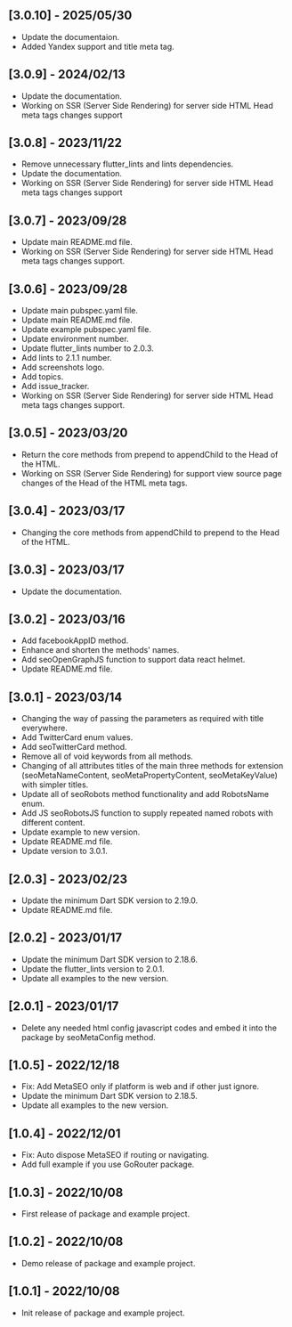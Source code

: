 ## [3.0.10] - 2025/05/30

* Update the documentaion.
* Added Yandex support and title meta tag.

## [3.0.9] - 2024/02/13

* Update the documentation.
* Working on SSR (Server Side Rendering) for server side HTML Head meta tags changes support

## [3.0.8] - 2023/11/22

* Remove unnecessary flutter_lints and lints dependencies.
* Update the documentation.
* Working on SSR (Server Side Rendering) for server side HTML Head meta tags changes support

## [3.0.7] - 2023/09/28

* Update main README.md file.
* Working on SSR (Server Side Rendering) for server side HTML Head meta tags changes support.

## [3.0.6] - 2023/09/28

* Update main pubspec.yaml file.
* Update main README.md file.
* Update example pubspec.yaml file.
* Update environment number.
* Update flutter_lints number to 2.0.3.
* Add lints to 2.1.1 number.
* Add screenshots logo.
* Add topics.
* Add issue_tracker.
* Working on SSR (Server Side Rendering) for server side HTML Head meta tags changes support.

## [3.0.5] - 2023/03/20

* Return the core methods from prepend to appendChild to the Head of the HTML.
* Working on SSR (Server Side Rendering) for support view source page changes of the Head of the HTML  meta tags.

## [3.0.4] - 2023/03/17

* Changing the core methods from appendChild to prepend to the Head of the HTML.

## [3.0.3] - 2023/03/17

* Update the documentation.

## [3.0.2] - 2023/03/16

* Add facebookAppID method.
* Enhance and shorten the methods' names.
* Add seoOpenGraphJS function to support data react helmet.
* Update README.md file.

## [3.0.1] - 2023/03/14

* Changing the way of passing the parameters as required with title everywhere.
* Add TwitterCard enum values.
* Add seoTwitterCard method.
* Remove all of void keywords from all methods.
* Changing of all attributes titles of the main three methods for extension (seoMetaNameContent, seoMetaPropertyContent, seoMetaKeyValue) with simpler titles.
* Update all of seoRobots method functionality and add RobotsName enum.
* Add JS seoRobotsJS function to supply repeated named robots with different content.
* Update example to new version.
* Update README.md file.
* Update version to 3.0.1.

## [2.0.3] - 2023/02/23

* Update the minimum Dart SDK version to 2.19.0.
* Update README.md file.

## [2.0.2] - 2023/01/17

* Update the minimum Dart SDK version to 2.18.6.
* Update the flutter_lints version to 2.0.1.
* Update all examples to the new version.

## [2.0.1] - 2023/01/17

* Delete any needed html config javascript codes and embed it into the package by seoMetaConfig method.

## [1.0.5] - 2022/12/18

* Fix: Add MetaSEO only if platform is web and if other just ignore.
* Update the minimum Dart SDK version to 2.18.5.
* Update all examples to the new version.

## [1.0.4] - 2022/12/01

* Fix: Auto dispose MetaSEO if routing or navigating.
* Add full example if you use GoRouter package.

## [1.0.3] - 2022/10/08

* First release of package and example project.

## [1.0.2] - 2022/10/08

* Demo release of package and example project.

## [1.0.1] - 2022/10/08

* Init release of package and example project.
